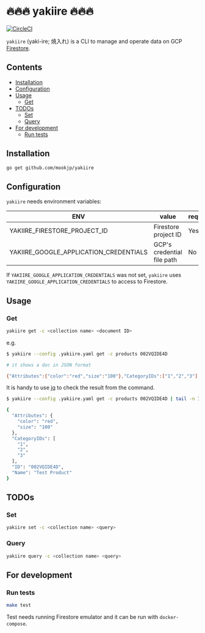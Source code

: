 🔥🔥🔥 yakiire 🔥🔥🔥
================================================================================

[![CircleCI](https://circleci.com/gh/mookjp/yakiire.svg?style=svg&circle-token=07d36e051e436463f6dac42c402f664e4be4db3a)](https://circleci.com/gh/mookjp/yakiire)

`yakiire` (yaki-ire; 焼入れ) is a CLI to manage and operate data on GCP [Firestore](https://firebase.google.com/docs/firestore).

<!-- START doctoc generated TOC please keep comment here to allow auto update -->
<!-- DON'T EDIT THIS SECTION, INSTEAD RE-RUN doctoc TO UPDATE -->
## Contents

- [Installation](#installation)
- [Configuration](#configuration)
- [Usage](#usage)
  - [Get](#get)
- [TODOs](#todos)
  - [Set](#set)
  - [Query](#query)
- [For development](#for-development)
  - [Run tests](#run-tests)

<!-- END doctoc generated TOC please keep comment here to allow auto update -->

## Installation

```bash
go get github.com/mookjp/yakiire
```

## Configuration

`yakiire` needs environment variables:

| ENV | value | required |
|-----|-------|----------|
| YAKIIRE_FIRESTORE_PROJECT_ID | Firestore project ID | Yes |
| YAKIIRE_GOOGLE_APPLICATION_CREDENTIALS | GCP's credential file path | No |

If `YAKIIRE_GOOGLE_APPLICATION_CREDENTIALS` was not set, `yakiire` uses `YAKIIRE_GOOGLE_APPLICATION_CREDENTIALS` to access to Firestore.


## Usage

### Get

```bash
yakiire get -c <collection name> <document ID>
```

e.g.

```bash
$ yakiire --config .yakiire.yaml get -c products 002VQIDE4D

# it shows a doc in JSON format

{"Attributes":{"color":"red","size":"100"},"CategoryIDs":["1","2","3"],"ID":"002VQIDE4D","Name":"Test Product"}
```

It is handy to use [jq](https://firebase.google.com/docs/firestore) to check the result from the command.

```bash
$ yakiire --config .yakiire.yaml get -c products 002VQIDE4D | tail -n 1 | jq .

{
  "Attributes": {
    "color": "red",
    "size": "100"
  },
  "CategoryIDs": [
    "1",
    "2",
    "3"
  ],
  "ID": "002VQIDE4D",
  "Name": "Test Product"
}
```

## TODOs

### Set

```bash
yakiire set -c <collection name> <query>
```

### Query

```bash
yakiire query -c <collection name> <query>
```


## For development

### Run tests

```bash
make test
```

Test needs running Firestore emulator and it can be run with `docker-compose`.
